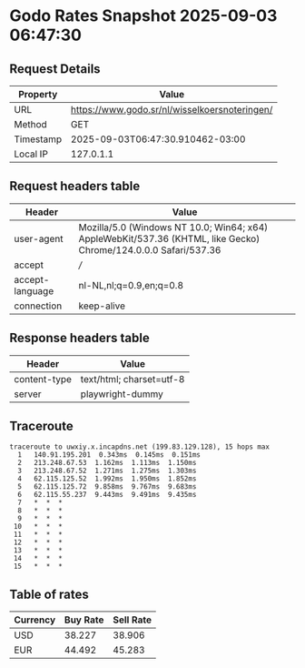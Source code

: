 # Godo Rates Snapshot 2025-09-03 06:47:30
## Request Details

| Property | Value |
|----------|-------|
| URL | https://www.godo.sr/nl/wisselkoersnoteringen/ |
| Method | GET |
| Timestamp | 2025-09-03T06:47:30.910462-03:00 |
| Local IP | 127.0.1.1 |
    
## Request headers table

| Header | Value |
|--------|-------|
| user-agent | Mozilla/5.0 (Windows NT 10.0; Win64; x64) AppleWebKit/537.36 (KHTML, like Gecko) Chrome/124.0.0.0 Safari/537.36 |
| accept | */* |
| accept-language | nl-NL,nl;q=0.9,en;q=0.8 |
| connection | keep-alive |

    
## Response headers table
| Header | Value |
|--------|-------|
| content-type | text/html; charset=utf-8 |
| server | playwright-dummy |

## Traceroute 

```
traceroute to uwxiy.x.incapdns.net (199.83.129.128), 15 hops max
  1   140.91.195.201  0.343ms  0.145ms  0.151ms 
  2   213.248.67.53  1.162ms  1.113ms  1.150ms 
  3   213.248.67.52  1.271ms  1.275ms  1.303ms 
  4   62.115.125.52  1.992ms  1.950ms  1.852ms 
  5   62.115.125.72  9.858ms  9.767ms  9.683ms 
  6   62.115.55.237  9.443ms  9.491ms  9.435ms 
  7   *  *  * 
  8   *  *  * 
  9   *  *  * 
 10   *  *  * 
 11   *  *  * 
 12   *  *  * 
 13   *  *  * 
 14   *  *  * 
 15   *  *  * 

```


## Table of rates

| Currency | Buy Rate | Sell Rate |
|----------|----------|-----------|
| USD | 38.227 | 38.906 |
| EUR | 44.492 | 45.283 |

